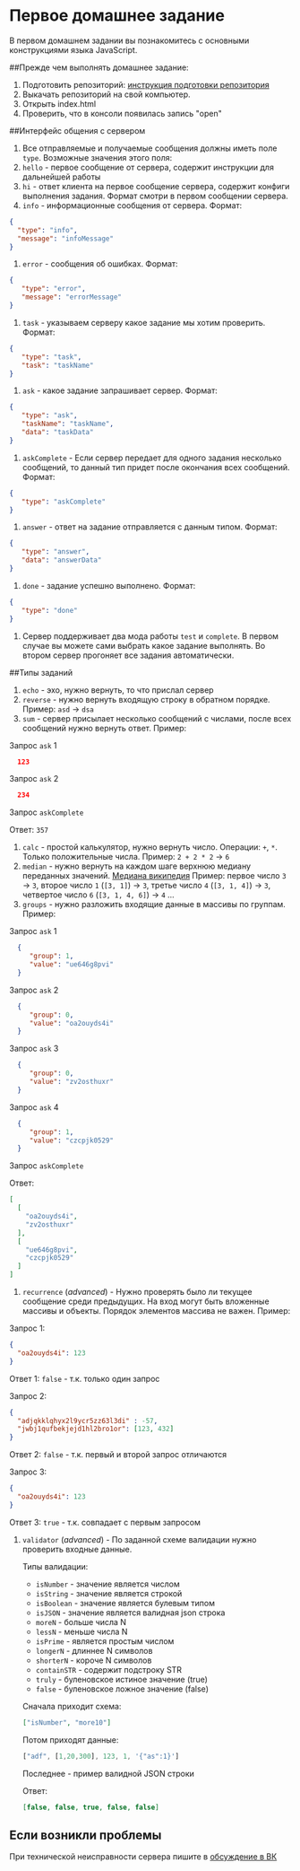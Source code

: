 # Первое домашнее задание

В первом домашнем задании вы познакомитесь с основными конструкциями языка JavaScript.

##Прежде чем выполнять домашнее задание:

1. Подготовить репозиторий: [инструкция подготовки репозитория](https://github.com/hse2016/instructions/blob/master/homeworkRepo.md)
1. Выкачать репозиторий на свой компьютер.
1. Открыть index.html
1. Проверить, что в консоли появилась запись "open"

##Интерфейс общения с сервером

1. Все отправляемые и получаемые сообщения должны иметь поле ``type``. Возможные значения этого поля:
  1. ``hello`` - первое сообщение от сервера, содержит инструкции для дальнейшей работы
  1. ``hi`` - ответ клиента на первое сообщение сервера, содержит конфиги выполнения задания. Формат смотри в первом сообщении сервера.
  1. ``info`` - информационные сообщения от сервера. Формат:
  ```json
  {
    "type": "info",
    "message": "infoMessage"
  }
  ```
  1. ``error`` - сообщения об ошибках. Формат:
  ```json
  {
     "type": "error",
     "message": "errorMessage"
  }
  ```
  1. ``task`` - указываем серверу какое задание мы хотим проверить. Формат:
  ```json
  {
     "type": "task",
     "task": "taskName"
  }
  ```
  1. ``ask`` - какое задание запрашивает сервер. Формат:
  ```json
  {
     "type": "ask",
     "taskName": "taskName",
     "data": "taskData"
  }
  ```
  1. ``askComplete`` - Если сервер передает для одного задания несколько сообщений, то данный тип придет после окончания всех сообщений. Формат:
  ```json
  {
     "type": "askComplete"
  }
  ```
  1. ``answer`` - ответ на задание отправляется с данным типом. Формат:
  ```json
  {
     "type": "answer",
     "data": "answerData"
  }
  ```
  1. ``done`` - задание успешно выполнено. Формат:
  ```json
  {
     "type": "done"
  }
  ```
1. Сервер поддерживает два мода работы ``test`` и ``complete``. В первом случае вы можете сами выбрать какое задание выполнять. Во втором сервер прогоняет все задания автоматически.
 
##Типы заданий

1. ``echo`` - эхо, нужно вернуть, то что прислал сервер
1. ``reverse`` - нужно вернуть входящую строку в обратном порядке. Пример: ``asd`` -> ``dsa``
1. ``sum`` - сервер присылает несколько сообщений с числами, после всех сообщений нужно вернуть ответ. Пример:

  Запрос ``ask`` 1
  ```json
    123
  ```
  Запрос ``ask`` 2
  ```json
    234
  ```
  Запрос ``askComplete``
  
  Ответ: ``357``
1. ``calc`` - простой калькулятор, нужно вернуть число. Операции: ``+``, ``*``. Только положительные числа. Пример: ``2 + 2 * 2`` -> ``6``
1. ``median`` - нужно вернуть на каждом шаге верхнюю медиану переданных значений. [Медиана википедия](https://ru.wikipedia.org/wiki/Медиана_(статистика)) Пример: первое число ``3`` -> ``3``, второе число ``1`` (``[3, 1]``) -> ``3``, третье число ``4`` (``[3, 1, 4]``) -> ``3``, четвертое число ``6`` (``[3, 1, 4, 6]``) -> ``4`` ... 
1. ``groups`` - нужно разложить входящие данные в массивы по группам. Пример:

  Запрос ``ask`` 1
  ```json
    {  
       "group": 1,
       "value": "ue646g8pvi"
    }
  ```
  Запрос ``ask`` 2
  ```json
    {  
       "group": 0,
       "value": "oa2ouyds4i"
    }
  ```
  Запрос ``ask`` 3
  ```json
    {  
       "group": 0,
       "value": "zv2osthuxr"
    }
  ```
  Запрос ``ask`` 4
  ```json
    {  
       "group": 1,
       "value": "czcpjk0529"
    }
  ```
  Запрос ``askComplete``
  
  Ответ:
  ```json
  [  
    [  
      "oa2ouyds4i",
      "zv2osthuxr"
    ],
    [  
      "ue646g8pvi",
      "czcpjk0529"
    ]
  ]
  ```
1. ``recurrence`` (*advanced*) - Нужно проверять было ли текущее сообщение среди предыдущих. На вход могут быть вложенные массивы и объекты. Порядок элементов массива не важен. Пример:
 
  Запрос 1:
  ```json
  {
    "oa2ouyds4i": 123
  }
  ```
  Ответ 1: ``false`` - т.к. только один запрос
  
  Запрос 2:
  ```json
  {
    "adjqkklqhyx2l9ycr5zz63l3di" : -57,
    "jwbj1qufbekjejd1hl2bro1or": [123, 432]
  }
  ```
  Ответ 2: ``false`` - т.к. первый и второй запрос отличаются
  
  Запрос 3:
  ```json
  {
    "oa2ouyds4i": 123
  }
  ```
  Ответ 3: ``true`` - т.к. совпадает с первым запросом
  
1. ```validator``` (*advanced*) - По заданной схеме валидации нужно проверить входные данные.

    Типы валидации:
    * ``isNumber`` - значение является числом
    * ``isString`` - значение является строкой
    * ``isBoolean`` - значение является булевым типом
    * ``isJSON`` - значение является валидная json строка
    * ``moreN`` - больше числа N
    * ``lessN`` - меньше числа N
    * ``isPrime`` - является простым числом
    * ``longerN`` - длиннее N символов
    * ``shorterN`` - короче N символов
    * ``containSTR`` - содержит подстроку STR
    * ``truly`` - буленовское истиное значение (true)
    * ``false`` - буленовское ложное значение (false)
    
    Сначала приходит схема:
    ```json
    ["isNumber", "more10"]
    ```
    
    Потом приходят данные:
    ```js
    ["adf", [1,20,300], 123, 1, '{"as":1}']
    ```
    Последнее - пример валидной JSON  строки
    
    Ответ:
    ```json
    [false, false, true, false, false]
    ```

## Если возникли проблемы

При технической неисправности сервера пишите в [обсуждение в ВК](https://vk.com/topic-129114172_34768504)
